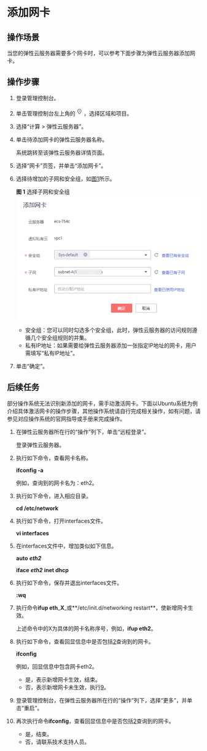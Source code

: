 # 添加网卡<a name="ZH-CN_TOPIC_0093492518"></a>

## 操作场景<a name="section56491713122912"></a>

当您的弹性云服务器需要多个网卡时，可以参考下面步骤为弹性云服务器添加网卡。

## 操作步骤<a name="section737852572918"></a>

1.  登录管理控制台。
2.  单击管理控制台左上角的![](figures/icon-region.png)，选择区域和项目。
3.  选择“计算 \> 弹性云服务器”。
4.  单击待添加网卡的弹性云服务器名称。

    系统跳转至该弹性云服务器详情页面。

5.  选择“网卡”页签，并单击“添加网卡”。
6.  选择待增加的子网和安全组，如[图1](#fig68079468188)所示。

    **图 1**  选择子网和安全组<a name="fig68079468188"></a>  
    ![](figures/选择子网和安全组.png "选择子网和安全组")

    -   安全组：您可以同时勾选多个安全组，此时，弹性云服务器的访问规则遵循几个安全组规则的并集。
    -   私有IP地址：如果需要给弹性云服务器添加一张指定IP地址的网卡，用户需填写“私有IP地址”。

7.  单击“确定”。

## 后续任务<a name="section10882163016340"></a>

部分操作系统无法识别新添加的网卡，需手动激活网卡。下面以Ubuntu系统为例介绍具体激活网卡的操作步骤，其他操作系统请自行完成相关操作，如有问题，请参见对应操作系统的官网指导或手册来完成操作。

1.  在弹性云服务器所在行的“操作”列下，单击“远程登录”。

    登录弹性云服务器。

2.  <a name="li595089165210"></a>执行如下命令，查看网卡名称。

    **ifconfig -a**

    例如，查询到的网卡名为：eth2。

3.  执行如下命令，进入相应目录。

    **cd /etc/network**

4.  执行如下命令，打开interfaces文件。

    **vi interfaces**

5.  在interfaces文件中，增加类似如下信息。

    **auto** _**eth2**_

    **iface** _**eth2**_ **inet dhcp**

6.  执行如下命令，保存并退出interfaces文件。

    **:wq**

7.  执行命令**ifup eth**_**X**_或**/etc/init.d/networking restart**，使新增网卡生效。

    上述命令中的X为具体的网卡名称序号，例如，**ifup eth2**。

8.  执行如下命令，查看回显信息中是否包括[2](#li595089165210)查询到的网卡。

    **ifconfig**

    例如，回显信息中包含网卡eth2。

    -   是，表示新增网卡生效，结束。
    -   否，表示新增网卡未生效，执行[9](#li1695469165210)。

9.  <a name="li1695469165210"></a>登录管理控制台，在弹性云服务器所在行的“操作”列下，选择“更多”，并单击“重启”。
10. 再次执行命令**ifconfig**，查看回显信息中是否包括[2](#li595089165210)查询到的网卡。
    -   是，结束。
    -   否，请联系技术支持人员。


